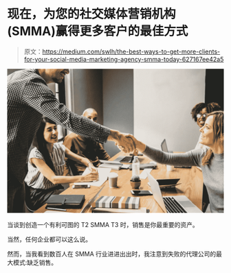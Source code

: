 # 现在，为您的社交媒体营销机构(SMMA)赢得更多客户的最佳方式

> 原文：<https://medium.com/swlh/the-best-ways-to-get-more-clients-for-your-social-media-marketing-agency-smma-today-627167ee42a5>

![](img/14600d2dfbc6e0bb0af23fdbcf9d0713.png)

当谈到创造一个有利可图的 T2 SMMA T3 时，销售是你最重要的资产。

当然，任何企业都可以这么说。

然而，当我看到数百人在 SMMA 行业进进出出时，我注意到失败的代理公司的最大模式:缺乏销售。
